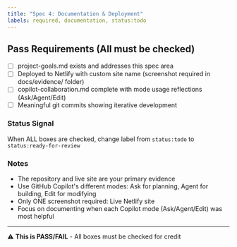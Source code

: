 ```yaml
---
title: "Spec 4: Documentation & Deployment"
labels: required, documentation, status:todo
---
```


## Pass Requirements (All must be checked)

- [ ] project-goals.md exists and addresses this spec area
- [ ] Deployed to Netlify with custom site name (screenshot required in docs/evidence/ folder)
- [ ] copilot-collaboration.md complete with mode usage reflections (Ask/Agent/Edit)
- [ ] Meaningful git commits showing iterative development

### Status Signal
When ALL boxes are checked, change label from `status:todo` to `status:ready-for-review`

### Notes
- The repository and live site are your primary evidence
- Use GitHub Copilot's different modes: Ask for planning, Agent for building, Edit for modifying
- Only ONE screenshot required: Live Netlify site
- Focus on documenting when each Copilot mode (Ask/Agent/Edit) was most helpful

---
⚠️ **This is PASS/FAIL** - All boxes must be checked for credit